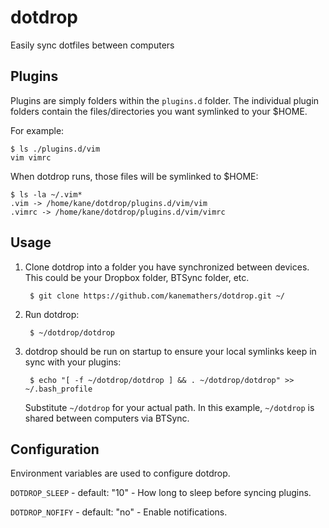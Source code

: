 dotdrop
=======

Easily sync dotfiles between computers

Plugins
-------

Plugins are simply folders within the `plugins.d` folder. The individual
plugin folders contain the files/directories you want symlinked to your
$HOME.

For example:

    $ ls ./plugins.d/vim
    vim vimrc

When dotdrop runs, those files will be symlinked to $HOME:

    $ ls -la ~/.vim*
    .vim -> /home/kane/dotdrop/plugins.d/vim/vim
    .vimrc -> /home/kane/dotdrop/plugins.d/vim/vimrc

Usage
-----

1. Clone dotdrop into a folder you have synchronized between devices. This
   could be your Dropbox folder, BTSync folder, etc.

        $ git clone https://github.com/kanemathers/dotdrop.git ~/

2. Run dotdrop:

        $ ~/dotdrop/dotdrop

3. dotdrop should be run on startup to ensure your local symlinks keep in
   sync with your plugins:

        $ echo "[ -f ~/dotdrop/dotdrop ] && . ~/dotdrop/dotdrop" >> ~/.bash_profile

    Substitute ``~/dotdrop`` for your actual path. In this example,
    ``~/dotdrop`` is shared between computers via BTSync.

Configuration
-------------

Environment variables are used to configure dotdrop.

`DOTDROP_SLEEP` - default: "10" - How long to sleep before syncing plugins.

`DOTDROP_NOFIFY` - default: "no" - Enable notifications.
